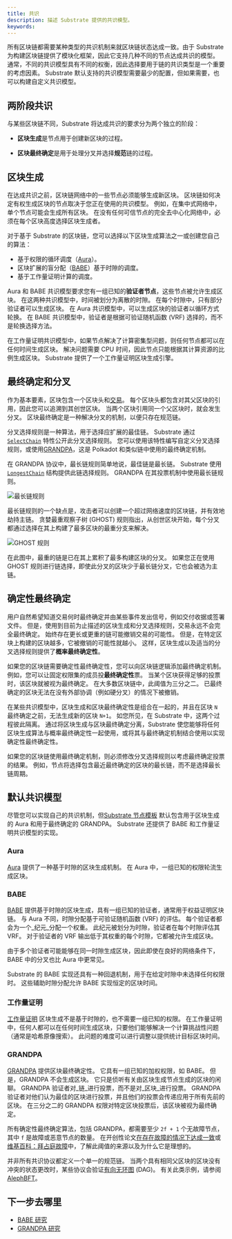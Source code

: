 ```yaml
---
title: 共识
description: 描述 Substrate 提供的共识模型。
keywords:
---
```


所有区块链都需要某种类型的共识机制来就区块链状态达成一致。由于 Substrate 为构建区块链提供了模块化框架，因此它支持几种不同的节点达成共识的模型。
通常，不同的共识模型具有不同的权衡，因此选择要用于链的共识类型是一个重要的考虑因素。
Substrate 默认支持的共识模型需要最少的配置，但如果需要，也可以构建自定义共识模型。

## 两阶段共识

与某些区块链不同，Substrate 将达成共识的要求分为两个独立的阶段：

- **区块生成**是节点用于创建新区块的过程。

- **区块最终确定**是用于处理分叉并选择**规范**链的过程。

## 区块生成

在达成共识之前，区块链网络中的一些节点必须能够生成新区块。
区块链如何决定有权生成区块的节点取决于您正在使用的共识模型。
例如，在集中式网络中，单个节点可能会生成所有区块。
在没有任何可信节点的完全去中心化网络中，必须在每个区块高度选择区块生成者。

对于基于 Substrate 的区块链，您可以选择以下区块生成算法之一或创建您自己的算法：

- 基于权限的循环调度（[Aura](/reference/glossary/#authority-round-aura)）。
- 区块扩展的盲分配（[BABE](/reference/glossary/#blind-assignment-of-blockchain-extension-babe)）基于时隙的调度。
- 基于工作量证明计算的调度。

Aura 和 BABE 共识模型要求您有一组已知的**验证者节点**，这些节点被允许生成区块。
在这两种共识模型中，时间被划分为离散的时隙。
在每个时隙中，只有部分验证者可以生成区块。
在 Aura 共识模型中，可以生成区块的验证者以循环方式轮换。
在 BABE 共识模型中，验证者是根据可验证随机函数 (VRF) 选择的，而不是轮换选择方法。

在工作量证明共识模型中，如果节点解决了计算密集型问题，则任何节点都可以在任何时间生成区块。
解决问题需要 CPU 时间，因此节点只能根据其计算资源的比例生成区块。
Substrate 提供了一个工作量证明区块生成引擎。

## 最终确定和分叉

作为基本要素，区块包含一个区块头和[交易](/learn/transaction-types)。
每个区块头都包含对其父区块的引用，因此您可以追溯到其创世区块。
当两个区块引用同一个父区块时，就会发生分叉。
区块最终确定是一种解决分叉的机制，以便只存在规范链。

分叉选择规则是一种算法，用于选择应扩展的最佳链。
Substrate 通过[`SelectChain`](https://paritytech.github.io/substrate/master/sp_consensus/trait.SelectChain.html) 特性公开此分叉选择规则。
您可以使用该特性编写自定义分叉选择规则，或使用[GRANDPA](https://github.com/w3f/consensus/blob/master/pdf/grandpa.pdf)，这是 Polkadot 和类似链中使用的最终确定机制。

在 GRANDPA 协议中，最长链规则简单地说，最佳链是最长链。
Substrate 使用[`LongestChain`](https://paritytech.github.io/substrate/master/sc_consensus/struct.LongestChain.html) 结构提供此链选择规则。
GRANDPA 在其投票机制中使用最长链规则。

![最长链规则](/media/images/docs/consensus-longest.png)

最长链规则的一个缺点是，攻击者可以创建一个超过网络速度的区块链，并有效地劫持主链。
贪婪最重观察子树 (GHOST) 规则指出，从创世区块开始，每个分叉都通过选择在其上构建了最多区块的最重分支来解决。

![GHOST 规则](/media/images/docs/consensus-ghost.png)

在此图中，最重的链是已在其上累积了最多构建区块的分叉。
如果您正在使用 GHOST 规则进行链选择，即使此分叉的区块少于最长链分叉，它也会被选为主链。

## 确定性最终确定

用户自然希望知道交易何时最终确定并由某些事件发出信号，例如交付收据或签署文件。
但是，使用到目前为止描述的区块生成和分叉选择规则，交易永远不会完全最终确定。
始终存在更长或更重的链可能撤销交易的可能性。
但是，在特定区块上构建的区块越多，它被撤销的可能性就越小。
这样，区块生成以及适当的分叉选择规则提供了**概率最终确定性**。

如果您的区块链需要确定性最终确定性，您可以向区块链逻辑添加最终确定机制。
例如，您可以让固定权限集的成员投**最终确定性**票。
当某个区块获得足够的投票时，该区块就被视为最终确定。
在大多数区块链中，此阈值为三分之二。
已最终确定的区块无法在没有外部协调（例如硬分叉）的情况下被撤销。

在某些共识模型中，区块生成和区块最终确定性是组合在一起的，并且在区块 `N` 最终确定之前，无法生成新的区块 `N+1`。
如您所见，在 Substrate 中，这两个过程彼此隔离。
通过将区块生成与区块最终确定分离，Substrate 使您能够将任何区块生成算法与概率最终确定性一起使用，或将其与最终确定机制结合使用以实现确定性最终确定性。

如果您的区块链使用最终确定机制，则必须修改分叉选择规则以考虑最终确定投票的结果。
例如，节点将选择包含最近最终确定的区块的最长链，而不是选择最长链周期。

## 默认共识模型

尽管您可以实现自己的共识机制，但[Substrate 节点模板](https://github.com/paritytech/polkadot-sdk-solochain-template) 默认包含用于区块生成的 Aura 和用于最终确定的 GRANDPA。
Substrate 还提供了 BABE 和工作量证明共识模型的实现。

### Aura

[Aura](https://paritytech.github.io/substrate/master/sc_consensus_aura/index.html) 提供了一种基于时隙的区块生成机制。
在 Aura 中，一组已知的权限轮流生成区块。

### BABE

[BABE](https://paritytech.github.io/substrate/master/sc_consensus_babe/index.html) 提供基于时隙的区块生成，具有一组已知的验证者，通常用于权益证明区块链。
与 Aura 不同，时隙分配基于可验证随机函数 (VRF) 的评估。
每个验证者都会为一个_纪元_分配一个权重。
此纪元被划分为时隙，验证者在每个时隙评估其 VRF。
对于验证者的 VRF 输出低于其权重的每个时隙，它都被允许生成区块。

由于多个验证者可能能够在同一时隙生成区块，因此即使在良好的网络条件下，BABE 中的分叉也比 Aura 中更常见。

Substrate 的 BABE 实现还具有一种回退机制，用于在给定时隙中未选择任何权限时。
这些辅助时隙分配允许 BABE 实现恒定的区块时间。

### 工作量证明

[工作量证明](https://paritytech.github.io/substrate/master/sc_consensus_pow/index.html) 区块生成不是基于时隙的，也不需要一组已知的权限。
在工作量证明中，任何人都可以在任何时间生成区块，只要他们能够解决一个计算挑战性问题（通常是哈希原像搜索）。
此问题的难度可以进行调整以提供统计目标区块时间。

### GRANDPA

[GRANDPA](https://paritytech.github.io/substrate/master/sc_consensus_grandpa/index.html) 提供区块最终确定性。
它具有一组已知的加权权限，如 BABE。
但是，GRANDPA 不会生成区块。
它只是侦听有关由区块生成节点生成的区块的闲聊。
GRANDPA 验证者对_链_进行投票，而不是对_区块_进行投票。
GRANDPA 验证者对他们认为最佳的区块进行投票，并且他们的投票会传递应用于所有先前的区块。
在三分之二的 GRANDPA 权限对特定区块投票后，该区块被视为最终确定。

所有确定性最终确定算法，包括 GRANDPA，都需要至少 `2f + 1` 个无故障节点，其中 `f` 是故障或恶意节点的数量。
在开创性论文[在存在故障的情况下达成一致](https://lamport.azurewebsites.net/pubs/reaching.pdf)或[维基百科：拜占庭故障](https://en.wikipedia.org/wiki/Byzantine_fault)中，了解此阈值的来源以及为什么它是理想的。

并非所有共识协议都定义一个单一的规范链。
当两个具有相同父区块的区块没有冲突的状态更改时，某些协议会验证[有向无环图](https://en.wikipedia.org/wiki/Directed_acyclic_graph) (DAG)。
有关此类示例，请参阅[AlephBFT](https://github.com/aleph-zero-foundation/aleph-node)。

## 下一步去哪里

- [BABE 研究](https://research.web3.foundation/Polkadot/protocols/block-production/Babe)
- [GRANDPA 研究](https://research.web3.foundation/Polkadot/protocols/finality)
